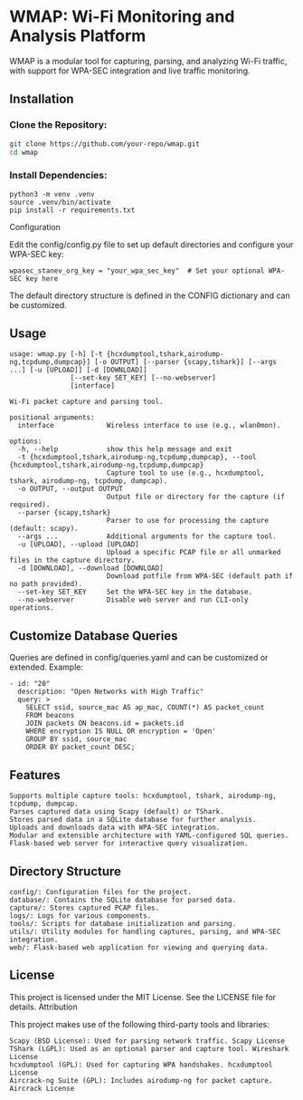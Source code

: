 # WMAP: Wi-Fi Monitoring and Analysis Platform

WMAP is a modular tool for capturing, parsing, and analyzing Wi-Fi traffic, with support for WPA-SEC integration and live traffic monitoring.

## Installation

### Clone the Repository:

```bash
git clone https://github.com/your-repo/wmap.git
cd wmap
```
### Install Dependencies:
```
python3 -m venv .venv
source .venv/bin/activate
pip install -r requirements.txt
```

Configuration

Edit the config/config.py file to set up default directories and configure your WPA-SEC key:
```
wpasec_stanev_org_key = "your_wpa_sec_key"  # Set your optional WPA-SEC key here
```
The default directory structure is defined in the CONFIG dictionary and can be customized.

## Usage
```
usage: wmap.py [-h] [-t {hcxdumptool,tshark,airodump-ng,tcpdump,dumpcap}] [-o OUTPUT] [--parser {scapy,tshark}] [--args ...] [-u [UPLOAD]] [-d [DOWNLOAD]]
               [--set-key SET_KEY] [--no-webserver]
               [interface]

Wi-Fi packet capture and parsing tool.

positional arguments:
  interface             Wireless interface to use (e.g., wlan0mon).

options:
  -h, --help            show this help message and exit
  -t {hcxdumptool,tshark,airodump-ng,tcpdump,dumpcap}, --tool {hcxdumptool,tshark,airodump-ng,tcpdump,dumpcap}
                        Capture tool to use (e.g., hcxdumptool, tshark, airodump-ng, tcpdump, dumpcap).
  -o OUTPUT, --output OUTPUT
                        Output file or directory for the capture (if required).
  --parser {scapy,tshark}
                        Parser to use for processing the capture (default: scapy).
  --args ...            Additional arguments for the capture tool.
  -u [UPLOAD], --upload [UPLOAD]
                        Upload a specific PCAP file or all unmarked files in the capture directory.
  -d [DOWNLOAD], --download [DOWNLOAD]
                        Download potfile from WPA-SEC (default path if no path provided).
  --set-key SET_KEY     Set the WPA-SEC key in the database.
  --no-webserver        Disable web server and run CLI-only operations.

```

## Customize Database Queries

Queries are defined in config/queries.yaml and can be customized or extended. Example:
```
- id: "20"
  description: "Open Networks with High Traffic"
  query: >
    SELECT ssid, source_mac AS ap_mac, COUNT(*) AS packet_count
    FROM beacons
    JOIN packets ON beacons.id = packets.id
    WHERE encryption IS NULL OR encryption = 'Open'
    GROUP BY ssid, source_mac
    ORDER BY packet_count DESC;
```
## Features

    Supports multiple capture tools: hcxdumptool, tshark, airodump-ng, tcpdump, dumpcap.
    Parses captured data using Scapy (default) or TShark.
    Stores parsed data in a SQLite database for further analysis.
    Uploads and downloads data with WPA-SEC integration.
    Modular and extensible architecture with YAML-configured SQL queries.
    Flask-based web server for interactive query visualization.

## Directory Structure

    config/: Configuration files for the project.
    database/: Contains the SQLite database for parsed data.
    capture/: Stores captured PCAP files.
    logs/: Logs for various components.
    tools/: Scripts for database initialization and parsing.
    utils/: Utility modules for handling captures, parsing, and WPA-SEC integration.
    web/: Flask-based web application for viewing and querying data.

## License

This project is licensed under the MIT License. See the LICENSE file for details.
Attribution

This project makes use of the following third-party tools and libraries:

    Scapy (BSD License): Used for parsing network traffic. Scapy License
    TShark (LGPL): Used as an optional parser and capture tool. Wireshark License
    hcxdumptool (GPL): Used for capturing WPA handshakes. hcxdumptool License
    Aircrack-ng Suite (GPL): Includes airodump-ng for packet capture. Aircrack License